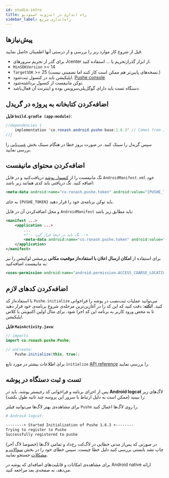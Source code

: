 ```yaml
---
id: studio-intro
title: راه اندازی در اندروید استودیو
sidebar_label: راه‌اندازی سریع
---
```


## پیش‌نیازها

قبل از شروع کار موارد زیر را بررسی و از درستی آنها اطمینان حاصل نمایید.

- برای گذر از تحریم سرور‌های Jcenter از ابزار گذرازتحریم یا ... استفاده کنید.
- `MinSDKVersion` >= 14
- `TargetSDK` >= 25 (نسخه‌های پایین‌تر هم ممکن است کار کنند اما تضمینی نیست.)
- اپلیکیشن باید در کنسول ثبت‌شود. [Pushe console](https://console.pushe.co)
- توکن مانیفست از کنسول برداشته‌شود.
- دستگاه تست باید دارای گوگل‌پلی‌سرویس بوده و اینترنت آن فعال‌باشد.

## اضافه‌کردن کتابخانه به پروژه در گریدل


**فایل `build.gradle (app:module)`**:

```java
//dependencies {
    implementation 'co.ronash.android.pushe-base:1.6.3' // Comes from Jcenter()
//}
```

سپس گریدل را سینک کنید.
در صورت بروز خطا در هنگام سینک بخش [عیب‌یابی](studio-errors) را بررسی نمایید.

## اضافه‌کردن محتوای مانیفست

تگ مانیفست را از [کنسول پوشه](https://console.pushe.co) دریافت‌کنید و در فایل `AndroidManifest.xml` خود اضافه کنید. تگ دریافتی باید کدی همانند زیر باشد:


```xml
<meta-data android:name="co.ronash.pushe.token" android:value="{PUSHE_TOKEN}" />
```

به جای `{PUSHE_TOKEN}` باید توکن برنامه‌ی خود را قرار دهید.

و محل اضافه‌کردن آن در فایل `AndroidManifest` باید مطابق زیر باشد:

```xml
<manifest ...>
    <application ...>
        ...
        <!-- تگ باید در اینجا قرار گیرد -->
        <meta-data android:name="co.ronash.pushe.token" android:value="{PUSHE_TOKEN}" />
    </application>
</manifest>
```

برای استفاده از **امکان ارسال اعلان با استفاده‌از موقعیت مکانی** پرمیشن لوکیشن را نیز به مانیفست اضافه‌کنید:

```xml
<uses-permission android:name="android.permission.ACCESS_COARSE_LOCATION"/>
```

## اضافه‌کردن کد‌های لازم

با استفاده‌از کد `Pushe.initialize` می‌توانید عملیات ثبت‌نصب در پوشه را فراخوانی کنید.
**!نکته**: دقت کنید که این کد را در آغازین‌ترین مرحله‌ی شروع برنامه‌ی خود قرار دهید تا به محض ورود کاربر به برنامه این کد اجرا شود. برای مثال اولین اکتیویتی یا کلاس اپلیکیشن.

**فایل `MainActivity.java`**:

```java
// imports
import co.ronash.pushe.Pushe;

// onCreate:
    Pushe.initialize(this, true);
```

برای اطلاعات بیشتر در مورد تابع‌‌ `initialize‍` [API reference](studio-init) را بررسی نمایید.
    

## تست و ثبت دستگاه در پوشه

پس از اجرای برنامه و فراخوانی کد رجیستر پوشه، باید در **Android logcat** لاگ‌های زیر را ببینید (ممکن است به دلیل ارتباط با سرور این پروسه چند ثانیه طول بکشد):

برای مشاهده‌ی بهتر لاگ‌ها می‌توانید فیلتر `Pushe` را روی لاگ‌ها اعمال کنید.
```bash
# Android logcat:

--------+ Started Initialization of Pushe 1.6.3 +--------
Trying to register to Pushe
Successfully registered to pushe
```

در صورتی که پس‌از مدتی خطایی در لاگ‌کت رخ‌داد و تمامی لاگ‌ها (خصوصا لاگ آخر) چاپ نشد بایستی بررسی کنید دلیل خطا چیست. سپس خطای خود را در بخش [سوالات و مشکلات](studio-errors) جستجو نمایید.

برای مشاهده‌ی امکانات و قابلیت‌های اضافه‌ای که پوشه در Android native ارائه می‌دهد، به صفحه‌ی بعد مراجعه کنید.